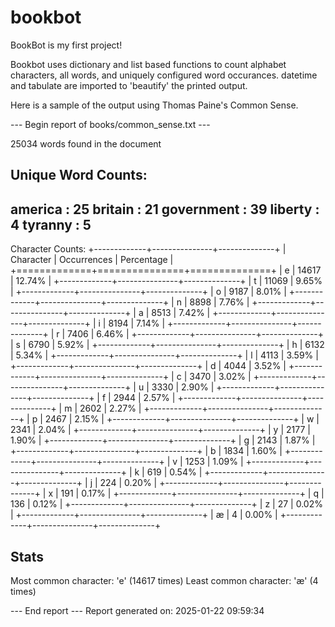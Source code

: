 # bookbot
BookBot is my first project!

Bookbot uses dictionary and list based functions to count alphabet characters, all words, and uniquely configured word occurances.
datetime and tabulate are imported to 'beautify' the printed output.

Here is a sample of the output using Thomas Paine's Common Sense.


--- Begin report of books/common_sense.txt ---

25034 words found in the document


Unique Word Counts:
------------------------------
america      :    25
britain      :    21
government   :    39
liberty      :     4
tyranny      :     5
------------------------------


Character Counts:
+-------------+---------------+--------------+
| Character   |   Occurrences | Percentage   |
+=============+===============+==============+
| e           |         14617 | 12.74%       |
+-------------+---------------+--------------+
| t           |         11069 | 9.65%        |
+-------------+---------------+--------------+
| o           |          9187 | 8.01%        |
+-------------+---------------+--------------+
| n           |          8898 | 7.76%        |
+-------------+---------------+--------------+
| a           |          8513 | 7.42%        |
+-------------+---------------+--------------+
| i           |          8194 | 7.14%        |
+-------------+---------------+--------------+
| r           |          7406 | 6.46%        |
+-------------+---------------+--------------+
| s           |          6790 | 5.92%        |
+-------------+---------------+--------------+
| h           |          6132 | 5.34%        |
+-------------+---------------+--------------+
| l           |          4113 | 3.59%        |
+-------------+---------------+--------------+
| d           |          4044 | 3.52%        |
+-------------+---------------+--------------+
| c           |          3470 | 3.02%        |
+-------------+---------------+--------------+
| u           |          3330 | 2.90%        |
+-------------+---------------+--------------+
| f           |          2944 | 2.57%        |
+-------------+---------------+--------------+
| m           |          2602 | 2.27%        |
+-------------+---------------+--------------+
| p           |          2467 | 2.15%        |
+-------------+---------------+--------------+
| w           |          2341 | 2.04%        |
+-------------+---------------+--------------+
| y           |          2177 | 1.90%        |
+-------------+---------------+--------------+
| g           |          2143 | 1.87%        |
+-------------+---------------+--------------+
| b           |          1834 | 1.60%        |
+-------------+---------------+--------------+
| v           |          1253 | 1.09%        |
+-------------+---------------+--------------+
| k           |           619 | 0.54%        |
+-------------+---------------+--------------+
| j           |           224 | 0.20%        |
+-------------+---------------+--------------+
| x           |           191 | 0.17%        |
+-------------+---------------+--------------+
| q           |           136 | 0.12%        |
+-------------+---------------+--------------+
| z           |            27 | 0.02%        |
+-------------+---------------+--------------+
| æ           |             4 | 0.00%        |
+-------------+---------------+--------------+

Stats
------------------------------
Most common character: 'e' (14617 times)
Least common character: 'æ' (4 times)

--- End report ---
Report generated on: 2025-01-22 09:59:34
